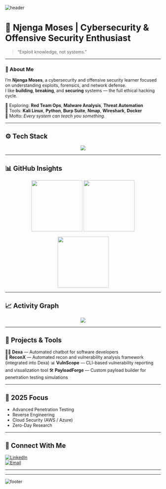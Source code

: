 ![header](https://capsule-render.vercel.app/api?type=waving&color=0:00ff00,100:000000&height=200&text=Njenga%20Moses&fontColor=00ff00&fontAlignY=35&desc=Cybersecurity%20Engineer%20%7C%20Offensive%20Security%20Learner&descAlignY=55)

# 🧠 Njenga Moses | Cybersecurity & Offensive Security Enthusiast  
> “Exploit knowledge, not systems.”

---

### 👋 About Me
I’m **Njenga Moses**, a cybersecurity and offensive security learner focused on understanding exploits, forensics, and network defense.  
I like **building**, **breaking**, and **securing** systems — the full ethical hacking cycle.

🔹 Exploring: **Red Team Ops**, **Malware Analysis**, **Threat Automation**  
🔹 Tools: **Kali Linux**, **Python**, **Burp Suite**, **Nmap**, **Wireshark**, **Docker**  
🔹 Motto: *Every system can teach you something.*

---

## ⚙️ Tech Stack
<p align="center">
  <img src="https://skillicons.dev/icons?i=python,bash,linux,java,js,react,html,css,flask,docker,mysql,git,kali,vscode,postman,github" />
</p>

---

## 📊 GitHub Insights
<p align="center">
  <img src="https://github-readme-stats.vercel.app/api?username=njengamoses&show_icons=true&theme=tokyonight&hide_border=true" height="165"/>
  <img src="https://github-readme-stats.vercel.app/api/top-langs/?username=njengamoses&layout=compact&theme=tokyonight&hide_border=true" height="165"/>
</p>

<p align="center">
  <img src="https://github-readme-streak-stats.herokuapp.com/?user=njengamoses&theme=tokyonight&hide_border=true" height="165"/>
</p>

---

## 📈 Activity Graph
<p align="center">
  <img src="https://github-readme-activity-graph.vercel.app/graph?username=njengamoses&theme=github-dark&hide_border=true&area=true&color=00ff00&point=00ff00" />
</p>

---

## 🧩 Projects & Tools
🕵️‍♂️ **Dexa** — Automated chatbot for software developers  
🧰 **ReconX** — Automated recon and vulnerability analysis framework (integrated into Dexa)
📊 **VulnScope** — CLI-based vulnerability reporting and visualization tool
🛠️ **PayloadForge** — Custom payload builder for penetration testing simulations

---

## 🎯 2025 Focus
- Advanced Penetration Testing  
- Reverse Engineering  
- Cloud Security (AWS / Azure)  
- Zero-Day Research  

---

## 💬 Connect With Me
[![LinkedIn](https://img.shields.io/badge/LinkedIn-000000?style=for-the-badge&logo=linkedin&logoColor=00ff00)](https://linkedin.com/in/YOUR_HANDLE)  
[![Email](https://img.shields.io/badge/Email-000000?style=for-the-badge&logo=gmail&logoColor=00ff00)](mailto:njengamoses020@gmail.com)

---


---

![footer](https://capsule-render.vercel.app/api?type=waving&color=0:000000,100:00ff00&height=120&section=footer)
